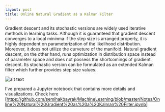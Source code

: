 ```yaml
---
layout: post
title: Online Natural Gradient as a Kalman Filter
---
```


Gradient descent and its stochastic versions are widely used iterative methods in learning tasks. Although it is guaranteed that gradient descent converges to a local mininma if the step size is arranged properly, it is highly dependent on parameterization of the likelihood distribution. Moreover, it does not utilize the curveture of the manifold. Natural gradient descent, on the other hand, runs optimization in distribution space instead of parameter space and does not possess the shortcomings of gradient descent. Its stochastic version can be formulated as an extended Kalman filter which further provides step size values.

![alt text](https://semihakbayrak.github.io/images/NGIF.png "Factor Graph Representation")

I've prepared a Jupyter notebook that contains more details and visualizations. Check here [https://github.com/semihakbayrak/MachineLearning/blob/master/Notes/Online%20Natural%20Gradient%20as%20a%20Kalman%20Filter.ipynb]
